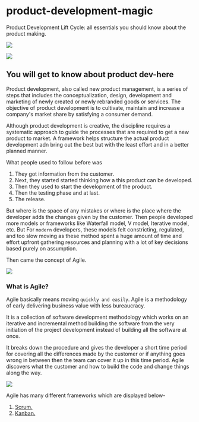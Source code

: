 # product-development-magic
Product Development Lift Cycle: all essentials you should know about the product making.


![](https://media.tenor.com/images/78edbb1f8c34b17b20e9e0987914001e/tenor.gif)

![](http://upfrontanalytics.com/SITE/wp-content/uploads/2015/05/New-Product-Development-2.png)

## You will get to know about product dev-here

Product development, also called new product management, is a series of steps that includes the conceptualization, design, development and marketing of newly created or newly rebranded goods or services. The objective of product development is to cultivate, maintain and increase a company's market share by satisfying a consumer demand.

Although product development is creative, the discipline requires a systematic approach to guide the processes that are required to get a new product to market. A framework helps structure the actual product development adn bring out the best but with the least effort and in a better planned manner.

What people used to follow before was
1. They got information from the customer.
1. Next, they started started thinking how a this product can be developed.
1. Then they used to start the development of the product.
1. Then the testing phase and at last.
1. The release.

But where is the space of any mistakes or where is the place where the developer adds the changes given by the customer.
Then people developed more models or frameworks like Waterfall model, V model, Iterative model, etc.
But For `modern` developers, these models felt constricting, regulated, and too slow moving as these method spent a huge amount of time and effort upfront gathering resources and planning with a lot of key decisions based purely on assumption.

Then came the concept of Agile.

![](https://www.snyxius.com/wp-content/uploads/2016/10/what-agile-development-really-is.png)

### What is Agile?

Agile basically means moving `quickly and easily`.
Agile is a methodology of early delivering business value with less bureaucracy.

It is a collection of software development methodology which works on an iterative and incremental method building the software from the very initiation of the project development instead of building all the software at once.

It breaks down the procedure and gives the developer a short time period for covering all the differences made by the customer or if anything goes wrong in between then the team can cover it up in this time period.
Agile discovers what the customer and how to build the code and change things along the way.

![](https://lh5.googleusercontent.com/fbhjaTY-CFypw1KTriK37g_HOdU3ak0Z5Q1I31n-9B-KSs9pYe0LLuD78uzQ0fybfl9eolJergpuOtQujYyfD0JuNjzkt9nRzTuCShLhIdAFgRxKxYwY-Em62Rbr49F_nJtsmaUG)

Agile has many different frameworks which are displayed below-
1. [Scrum.](./Scrum.md)
1. [Kanban.](./Kanban.md)


